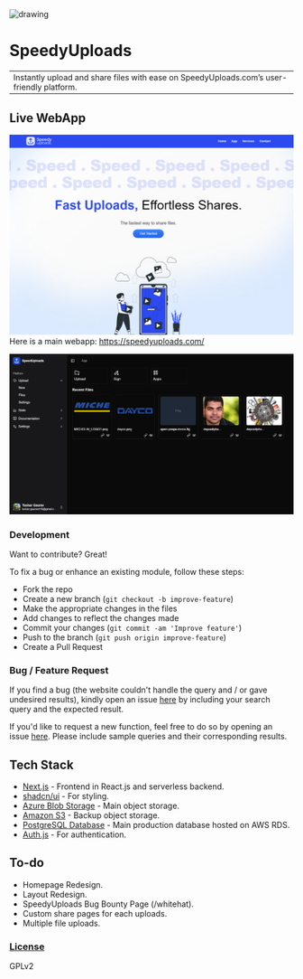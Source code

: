 <img src="https://speedyuploads.com/logo_small.svg" alt="drawing" width="100"/>

# SpeedyUploads
<table>
<tr>
<td>
  Instantly upload and share files with ease on SpeedyUploads.com’s user-friendly platform.
</td>
</tr>
</table>

## Live WebApp
![Homepage](/images/homepage.png)
Here is a main webapp:  https://speedyuploads.com/

![Dashboard](/images/dashboard.png)


### Development
Want to contribute? Great!

To fix a bug or enhance an existing module, follow these steps:

- Fork the repo
- Create a new branch (`git checkout -b improve-feature`)
- Make the appropriate changes in the files
- Add changes to reflect the changes made
- Commit your changes (`git commit -am 'Improve feature'`)
- Push to the branch (`git push origin improve-feature`)
- Create a Pull Request 

### Bug / Feature Request

If you find a bug (the website couldn't handle the query and / or gave undesired results), kindly open an issue [here](https://github.com/tushgaurav/SpeedyUploads/issues/new) by including your search query and the expected result.

If you'd like to request a new function, feel free to do so by opening an issue [here](https://github.com/tushgaurav/SpeedyUploads/issues/new). Please include sample queries and their corresponding results.


## Tech Stack

- [Next.js](https://nextjs.org/) - Frontend in React.js and serverless backend.
- [shadcn/ui](https://ui.shadcn.com/) - For styling.
- [Azure Blob Storage](https://azure.microsoft.com/en-in/products/storage/blobs) - Main object storage.
- [Amazon S3](https://aws.amazon.com/s3/) - Backup object storage.
- [PostgreSQL Database](https://aws.amazon.com/rds/) - Main production database hosted on AWS RDS.
- [Auth.js](https://authjs.dev/) - For authentication.


## To-do
- Homepage Redesign.
- Layout Redesign.
- SpeedyUploads Bug Bounty Page (/whitehat).
- Custom share pages for each uploads.
- Multiple file uploads.


### [License](https://github.com/tushgaurav/SpeedyUploads/blob/main/LICENSE)

GPLv2

